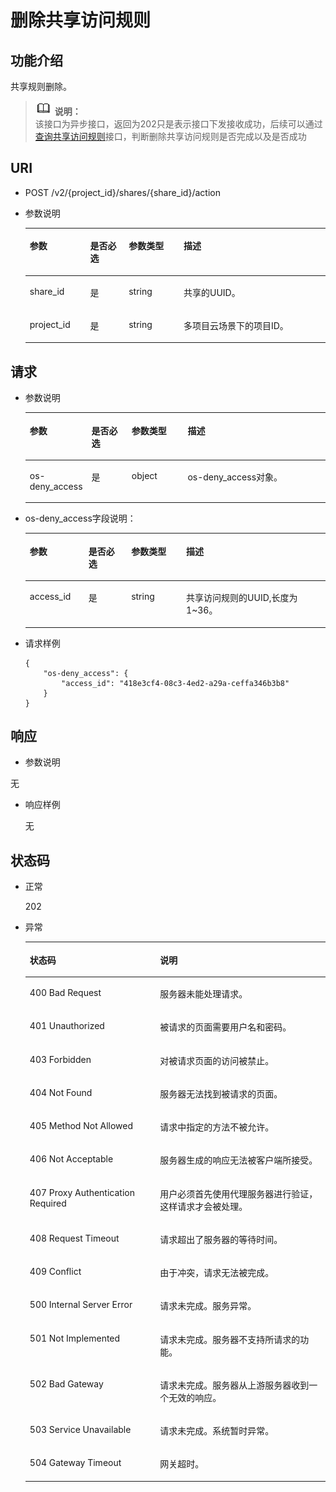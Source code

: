 # 删除共享访问规则<a name="ZH-CN_TOPIC_0076922216"></a>

## 功能介绍<a name="zh-cn_topic_0064390799_section40084941"></a>

共享规则删除。

>![](public_sys-resources/icon-note.gif) **说明：**   
>该接口为异步接口，返回为202只是表示接口下发接收成功，后续可以通过[查询共享访问规则](查询共享访问规则.md)接口，判断删除共享访问规则是否完成以及是否成功  

## URI<a name="zh-cn_topic_0064390799_section25220152"></a>

-   POST  /v2/\{project\_id\}/shares/\{share\_id\}/action
-   参数说明

    <a name="zh-cn_topic_0064390799_table38758958"></a>
    <table><thead align="left"><tr id="zh-cn_topic_0064390799_row40742509"><th class="cellrowborder" valign="top" width="20.16%" id="mcps1.1.5.1.1"><p id="p17124101410431"><a name="p17124101410431"></a><a name="p17124101410431"></a>参数</p>
    </th>
    <th class="cellrowborder" valign="top" width="12.83%" id="mcps1.1.5.1.2"><p id="p1612415146430"><a name="p1612415146430"></a><a name="p1612415146430"></a>是否必选</p>
    </th>
    <th class="cellrowborder" valign="top" width="18.279999999999998%" id="mcps1.1.5.1.3"><p id="p312416148432"><a name="p312416148432"></a><a name="p312416148432"></a>参数类型</p>
    </th>
    <th class="cellrowborder" valign="top" width="48.730000000000004%" id="mcps1.1.5.1.4"><p id="p3124181464318"><a name="p3124181464318"></a><a name="p3124181464318"></a>描述</p>
    </th>
    </tr>
    </thead>
    <tbody><tr id="zh-cn_topic_0064390799_row63404869"><td class="cellrowborder" valign="top" width="20.16%" headers="mcps1.1.5.1.1 "><p id="zh-cn_topic_0064390799_p53629745155550"><a name="zh-cn_topic_0064390799_p53629745155550"></a><a name="zh-cn_topic_0064390799_p53629745155550"></a>share_id</p>
    </td>
    <td class="cellrowborder" valign="top" width="12.83%" headers="mcps1.1.5.1.2 "><p id="zh-cn_topic_0064390799_p1317576517407"><a name="zh-cn_topic_0064390799_p1317576517407"></a><a name="zh-cn_topic_0064390799_p1317576517407"></a>是</p>
    </td>
    <td class="cellrowborder" valign="top" width="18.279999999999998%" headers="mcps1.1.5.1.3 "><p id="zh-cn_topic_0064390799_p5480937611118"><a name="zh-cn_topic_0064390799_p5480937611118"></a><a name="zh-cn_topic_0064390799_p5480937611118"></a>string</p>
    </td>
    <td class="cellrowborder" valign="top" width="48.730000000000004%" headers="mcps1.1.5.1.4 "><p id="zh-cn_topic_0064390799_p66101998173958"><a name="zh-cn_topic_0064390799_p66101998173958"></a><a name="zh-cn_topic_0064390799_p66101998173958"></a><span>共享的UUID。</span></p>
    </td>
    </tr>
    <tr id="zh-cn_topic_0064390799_row43163346"><td class="cellrowborder" valign="top" width="20.16%" headers="mcps1.1.5.1.1 "><p id="zh-cn_topic_0064390799_p4877100155550"><a name="zh-cn_topic_0064390799_p4877100155550"></a><a name="zh-cn_topic_0064390799_p4877100155550"></a>project_id</p>
    </td>
    <td class="cellrowborder" valign="top" width="12.83%" headers="mcps1.1.5.1.2 "><p id="zh-cn_topic_0064390799_p856561217407"><a name="zh-cn_topic_0064390799_p856561217407"></a><a name="zh-cn_topic_0064390799_p856561217407"></a>是</p>
    </td>
    <td class="cellrowborder" valign="top" width="18.279999999999998%" headers="mcps1.1.5.1.3 "><p id="zh-cn_topic_0064390799_p1037443311118"><a name="zh-cn_topic_0064390799_p1037443311118"></a><a name="zh-cn_topic_0064390799_p1037443311118"></a>string</p>
    </td>
    <td class="cellrowborder" valign="top" width="48.730000000000004%" headers="mcps1.1.5.1.4 "><p id="zh-cn_topic_0064390799_p10350217173958"><a name="zh-cn_topic_0064390799_p10350217173958"></a><a name="zh-cn_topic_0064390799_p10350217173958"></a>多项目云场景下的项目ID。</p>
    </td>
    </tr>
    </tbody>
    </table>


## 请求<a name="zh-cn_topic_0064390799_section25654779"></a>

-   参数说明

    <a name="zh-cn_topic_0064390799_table42069424"></a>
    <table><thead align="left"><tr id="zh-cn_topic_0064390799_row20618333"><th class="cellrowborder" valign="top" width="19.791979197919794%" id="mcps1.1.5.1.1"><p id="p1783914071518"><a name="p1783914071518"></a><a name="p1783914071518"></a>参数</p>
    </th>
    <th class="cellrowborder" valign="top" width="13.52135213521352%" id="mcps1.1.5.1.2"><p id="p10839134015152"><a name="p10839134015152"></a><a name="p10839134015152"></a>是否必选</p>
    </th>
    <th class="cellrowborder" valign="top" width="18.801880188018806%" id="mcps1.1.5.1.3"><p id="p11839940121513"><a name="p11839940121513"></a><a name="p11839940121513"></a>参数类型</p>
    </th>
    <th class="cellrowborder" valign="top" width="47.88478847884789%" id="mcps1.1.5.1.4"><p id="p883994019154"><a name="p883994019154"></a><a name="p883994019154"></a>描述</p>
    </th>
    </tr>
    </thead>
    <tbody><tr id="zh-cn_topic_0064390799_row35228531"><td class="cellrowborder" valign="top" width="19.791979197919794%" headers="mcps1.1.5.1.1 "><p id="zh-cn_topic_0064390799_p34938791"><a name="zh-cn_topic_0064390799_p34938791"></a><a name="zh-cn_topic_0064390799_p34938791"></a>os-deny_access</p>
    </td>
    <td class="cellrowborder" valign="top" width="13.52135213521352%" headers="mcps1.1.5.1.2 "><p id="zh-cn_topic_0064390799_p4638287417283"><a name="zh-cn_topic_0064390799_p4638287417283"></a><a name="zh-cn_topic_0064390799_p4638287417283"></a>是</p>
    </td>
    <td class="cellrowborder" valign="top" width="18.801880188018806%" headers="mcps1.1.5.1.3 "><p id="zh-cn_topic_0064390799_p4811880917284"><a name="zh-cn_topic_0064390799_p4811880917284"></a><a name="zh-cn_topic_0064390799_p4811880917284"></a>object</p>
    </td>
    <td class="cellrowborder" valign="top" width="47.88478847884789%" headers="mcps1.1.5.1.4 "><p id="zh-cn_topic_0064390799_p18961705"><a name="zh-cn_topic_0064390799_p18961705"></a><a name="zh-cn_topic_0064390799_p18961705"></a>os-deny_access对象。</p>
    </td>
    </tr>
    </tbody>
    </table>

-   os-deny\_access字段说明：

    <a name="table555150142610"></a>
    <table><thead align="left"><tr id="row655175018260"><th class="cellrowborder" valign="top" width="19.55%" id="mcps1.1.5.1.1"><p id="p15515017263"><a name="p15515017263"></a><a name="p15515017263"></a>参数</p>
    </th>
    <th class="cellrowborder" valign="top" width="14.26%" id="mcps1.1.5.1.2"><p id="p855125092614"><a name="p855125092614"></a><a name="p855125092614"></a>是否必选</p>
    </th>
    <th class="cellrowborder" valign="top" width="18.32%" id="mcps1.1.5.1.3"><p id="p655850112611"><a name="p655850112611"></a><a name="p655850112611"></a>参数类型</p>
    </th>
    <th class="cellrowborder" valign="top" width="47.870000000000005%" id="mcps1.1.5.1.4"><p id="p75525022619"><a name="p75525022619"></a><a name="p75525022619"></a>描述</p>
    </th>
    </tr>
    </thead>
    <tbody><tr id="row7551050132618"><td class="cellrowborder" valign="top" width="19.55%" headers="mcps1.1.5.1.1 "><p id="p1855165082620"><a name="p1855165082620"></a><a name="p1855165082620"></a>access_id</p>
    </td>
    <td class="cellrowborder" valign="top" width="14.26%" headers="mcps1.1.5.1.2 "><p id="p15551550192613"><a name="p15551550192613"></a><a name="p15551550192613"></a>是</p>
    </td>
    <td class="cellrowborder" valign="top" width="18.32%" headers="mcps1.1.5.1.3 "><p id="p125585032619"><a name="p125585032619"></a><a name="p125585032619"></a>string</p>
    </td>
    <td class="cellrowborder" valign="top" width="47.870000000000005%" headers="mcps1.1.5.1.4 "><p id="p255350192610"><a name="p255350192610"></a><a name="p255350192610"></a><span>共享访问规则的UUID,长度为1~36。</span></p>
    </td>
    </tr>
    </tbody>
    </table>


-   请求样例

    ```
    {
        "os-deny_access": {
            "access_id": "418e3cf4-08c3-4ed2-a29a-ceffa346b3b8"
        }
    }
    ```


## 响应<a name="zh-cn_topic_0064390799_section29566423"></a>

-   参数说明

无

-   响应样例

    无


## 状态码<a name="zh-cn_topic_0064390799_section64771222"></a>

-   正常

    202

-   异常

    <a name="zh-cn_topic_0064390799_table60792949"></a>
    <table><thead align="left"><tr id="zh-cn_topic_0064390799_row42658596"><th class="cellrowborder" valign="top" width="43.43%" id="mcps1.1.3.1.1"><p id="zh-cn_topic_0064390799_p32794215"><a name="zh-cn_topic_0064390799_p32794215"></a><a name="zh-cn_topic_0064390799_p32794215"></a>状态码</p>
    </th>
    <th class="cellrowborder" valign="top" width="56.57%" id="mcps1.1.3.1.2"><p id="zh-cn_topic_0064390799_p39085796"><a name="zh-cn_topic_0064390799_p39085796"></a><a name="zh-cn_topic_0064390799_p39085796"></a>说明</p>
    </th>
    </tr>
    </thead>
    <tbody><tr id="zh-cn_topic_0064390799_row11832897"><td class="cellrowborder" valign="top" width="43.43%" headers="mcps1.1.3.1.1 "><p id="zh-cn_topic_0064390799_p18940582"><a name="zh-cn_topic_0064390799_p18940582"></a><a name="zh-cn_topic_0064390799_p18940582"></a>400 Bad Request</p>
    </td>
    <td class="cellrowborder" valign="top" width="56.57%" headers="mcps1.1.3.1.2 "><p id="zh-cn_topic_0064390799_p57792188"><a name="zh-cn_topic_0064390799_p57792188"></a><a name="zh-cn_topic_0064390799_p57792188"></a>服务器未能处理请求。</p>
    </td>
    </tr>
    <tr id="zh-cn_topic_0064390799_row50367649"><td class="cellrowborder" valign="top" width="43.43%" headers="mcps1.1.3.1.1 "><p id="zh-cn_topic_0064390799_p53247746"><a name="zh-cn_topic_0064390799_p53247746"></a><a name="zh-cn_topic_0064390799_p53247746"></a>401 Unauthorized</p>
    </td>
    <td class="cellrowborder" valign="top" width="56.57%" headers="mcps1.1.3.1.2 "><p id="zh-cn_topic_0064390799_p18100201"><a name="zh-cn_topic_0064390799_p18100201"></a><a name="zh-cn_topic_0064390799_p18100201"></a>被请求的页面需要用户名和密码。</p>
    </td>
    </tr>
    <tr id="zh-cn_topic_0064390799_row28684081"><td class="cellrowborder" valign="top" width="43.43%" headers="mcps1.1.3.1.1 "><p id="zh-cn_topic_0064390799_p41709209"><a name="zh-cn_topic_0064390799_p41709209"></a><a name="zh-cn_topic_0064390799_p41709209"></a>403 Forbidden</p>
    </td>
    <td class="cellrowborder" valign="top" width="56.57%" headers="mcps1.1.3.1.2 "><p id="zh-cn_topic_0064390799_p23002745"><a name="zh-cn_topic_0064390799_p23002745"></a><a name="zh-cn_topic_0064390799_p23002745"></a>对被请求页面的访问被禁止。</p>
    </td>
    </tr>
    <tr id="zh-cn_topic_0064390799_row5698118"><td class="cellrowborder" valign="top" width="43.43%" headers="mcps1.1.3.1.1 "><p id="zh-cn_topic_0064390799_p58894414"><a name="zh-cn_topic_0064390799_p58894414"></a><a name="zh-cn_topic_0064390799_p58894414"></a>404 Not Found</p>
    </td>
    <td class="cellrowborder" valign="top" width="56.57%" headers="mcps1.1.3.1.2 "><p id="zh-cn_topic_0064390799_p5718243"><a name="zh-cn_topic_0064390799_p5718243"></a><a name="zh-cn_topic_0064390799_p5718243"></a>服务器无法找到被请求的页面。</p>
    </td>
    </tr>
    <tr id="zh-cn_topic_0064390799_row51464189"><td class="cellrowborder" valign="top" width="43.43%" headers="mcps1.1.3.1.1 "><p id="zh-cn_topic_0064390799_p7849808"><a name="zh-cn_topic_0064390799_p7849808"></a><a name="zh-cn_topic_0064390799_p7849808"></a>405 Method Not Allowed</p>
    </td>
    <td class="cellrowborder" valign="top" width="56.57%" headers="mcps1.1.3.1.2 "><p id="zh-cn_topic_0064390799_p31854691"><a name="zh-cn_topic_0064390799_p31854691"></a><a name="zh-cn_topic_0064390799_p31854691"></a>请求中指定的方法不被允许。</p>
    </td>
    </tr>
    <tr id="zh-cn_topic_0064390799_row18256764"><td class="cellrowborder" valign="top" width="43.43%" headers="mcps1.1.3.1.1 "><p id="zh-cn_topic_0064390799_p2402898"><a name="zh-cn_topic_0064390799_p2402898"></a><a name="zh-cn_topic_0064390799_p2402898"></a>406 Not Acceptable</p>
    </td>
    <td class="cellrowborder" valign="top" width="56.57%" headers="mcps1.1.3.1.2 "><p id="zh-cn_topic_0064390799_p60417086"><a name="zh-cn_topic_0064390799_p60417086"></a><a name="zh-cn_topic_0064390799_p60417086"></a>服务器生成的响应无法被客户端所接受。</p>
    </td>
    </tr>
    <tr id="zh-cn_topic_0064390799_row6882862"><td class="cellrowborder" valign="top" width="43.43%" headers="mcps1.1.3.1.1 "><p id="zh-cn_topic_0064390799_p20640979"><a name="zh-cn_topic_0064390799_p20640979"></a><a name="zh-cn_topic_0064390799_p20640979"></a>407 Proxy Authentication Required</p>
    </td>
    <td class="cellrowborder" valign="top" width="56.57%" headers="mcps1.1.3.1.2 "><p id="zh-cn_topic_0064390799_p61306625"><a name="zh-cn_topic_0064390799_p61306625"></a><a name="zh-cn_topic_0064390799_p61306625"></a>用户必须首先使用代理服务器进行验证，这样请求才会被处理。</p>
    </td>
    </tr>
    <tr id="zh-cn_topic_0064390799_row14888714"><td class="cellrowborder" valign="top" width="43.43%" headers="mcps1.1.3.1.1 "><p id="zh-cn_topic_0064390799_p65135191"><a name="zh-cn_topic_0064390799_p65135191"></a><a name="zh-cn_topic_0064390799_p65135191"></a>408 Request Timeout</p>
    </td>
    <td class="cellrowborder" valign="top" width="56.57%" headers="mcps1.1.3.1.2 "><p id="zh-cn_topic_0064390799_p41459137"><a name="zh-cn_topic_0064390799_p41459137"></a><a name="zh-cn_topic_0064390799_p41459137"></a>请求超出了服务器的等待时间。</p>
    </td>
    </tr>
    <tr id="zh-cn_topic_0064390799_row37587916"><td class="cellrowborder" valign="top" width="43.43%" headers="mcps1.1.3.1.1 "><p id="zh-cn_topic_0064390799_p24722347"><a name="zh-cn_topic_0064390799_p24722347"></a><a name="zh-cn_topic_0064390799_p24722347"></a>409 Conflict</p>
    </td>
    <td class="cellrowborder" valign="top" width="56.57%" headers="mcps1.1.3.1.2 "><p id="zh-cn_topic_0064390799_p56353115"><a name="zh-cn_topic_0064390799_p56353115"></a><a name="zh-cn_topic_0064390799_p56353115"></a>由于冲突，请求无法被完成。</p>
    </td>
    </tr>
    <tr id="zh-cn_topic_0064390799_row37415993"><td class="cellrowborder" valign="top" width="43.43%" headers="mcps1.1.3.1.1 "><p id="zh-cn_topic_0064390799_p10796581"><a name="zh-cn_topic_0064390799_p10796581"></a><a name="zh-cn_topic_0064390799_p10796581"></a>500 Internal Server Error</p>
    </td>
    <td class="cellrowborder" valign="top" width="56.57%" headers="mcps1.1.3.1.2 "><p id="zh-cn_topic_0064390799_p2107829"><a name="zh-cn_topic_0064390799_p2107829"></a><a name="zh-cn_topic_0064390799_p2107829"></a>请求未完成。服务异常。</p>
    </td>
    </tr>
    <tr id="zh-cn_topic_0064390799_row18970462"><td class="cellrowborder" valign="top" width="43.43%" headers="mcps1.1.3.1.1 "><p id="zh-cn_topic_0064390799_p60212448"><a name="zh-cn_topic_0064390799_p60212448"></a><a name="zh-cn_topic_0064390799_p60212448"></a>501 Not Implemented</p>
    </td>
    <td class="cellrowborder" valign="top" width="56.57%" headers="mcps1.1.3.1.2 "><p id="zh-cn_topic_0064390799_p45370106"><a name="zh-cn_topic_0064390799_p45370106"></a><a name="zh-cn_topic_0064390799_p45370106"></a>请求未完成。服务器不支持所请求的功能。</p>
    </td>
    </tr>
    <tr id="zh-cn_topic_0064390799_row5677776"><td class="cellrowborder" valign="top" width="43.43%" headers="mcps1.1.3.1.1 "><p id="zh-cn_topic_0064390799_p57246722"><a name="zh-cn_topic_0064390799_p57246722"></a><a name="zh-cn_topic_0064390799_p57246722"></a>502 Bad Gateway</p>
    </td>
    <td class="cellrowborder" valign="top" width="56.57%" headers="mcps1.1.3.1.2 "><p id="zh-cn_topic_0064390799_p6472929"><a name="zh-cn_topic_0064390799_p6472929"></a><a name="zh-cn_topic_0064390799_p6472929"></a>请求未完成。服务器从上游服务器收到一个无效的响应。</p>
    </td>
    </tr>
    <tr id="zh-cn_topic_0064390799_row58256364"><td class="cellrowborder" valign="top" width="43.43%" headers="mcps1.1.3.1.1 "><p id="zh-cn_topic_0064390799_p21145081"><a name="zh-cn_topic_0064390799_p21145081"></a><a name="zh-cn_topic_0064390799_p21145081"></a>503 Service Unavailable</p>
    </td>
    <td class="cellrowborder" valign="top" width="56.57%" headers="mcps1.1.3.1.2 "><p id="zh-cn_topic_0064390799_p35029990"><a name="zh-cn_topic_0064390799_p35029990"></a><a name="zh-cn_topic_0064390799_p35029990"></a>请求未完成。系统暂时异常。</p>
    </td>
    </tr>
    <tr id="zh-cn_topic_0064390799_row46834456"><td class="cellrowborder" valign="top" width="43.43%" headers="mcps1.1.3.1.1 "><p id="zh-cn_topic_0064390799_p35494585"><a name="zh-cn_topic_0064390799_p35494585"></a><a name="zh-cn_topic_0064390799_p35494585"></a>504 Gateway Timeout</p>
    </td>
    <td class="cellrowborder" valign="top" width="56.57%" headers="mcps1.1.3.1.2 "><p id="zh-cn_topic_0064390799_p56489102"><a name="zh-cn_topic_0064390799_p56489102"></a><a name="zh-cn_topic_0064390799_p56489102"></a>网关超时。</p>
    </td>
    </tr>
    </tbody>
    </table>


